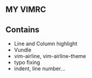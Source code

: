 ## MY VIMRC

## Contains

- Line and Column highlight
- Vundle
- vim-airline, vim-airline-theme
- typo fixing
- indent, line number...
